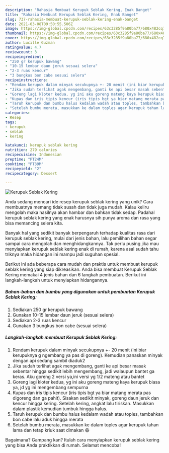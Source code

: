 ```yaml
---
description: "Rahasia Membuat Kerupuk Seblak Kering, Enak Banget"
title: "Rahasia Membuat Kerupuk Seblak Kering, Enak Banget"
slug: 737-rahasia-membuat-kerupuk-seblak-kering-enak-banget
date: 2021-03-08T09:50:55.506Z
image: https://img-global.cpcdn.com/recipes/63c3285f9a80ba77/680x482cq70/kerupuk-seblak-kering-foto-resep-utama.jpg
thumbnail: https://img-global.cpcdn.com/recipes/63c3285f9a80ba77/680x482cq70/kerupuk-seblak-kering-foto-resep-utama.jpg
cover: https://img-global.cpcdn.com/recipes/63c3285f9a80ba77/680x482cq70/kerupuk-seblak-kering-foto-resep-utama.jpg
author: Lucille Guzman
ratingvalue: 4.7
reviewcount: 3
recipeingredient:
- "250 gr kerupuk bawang"
- "10-15 lembar daun jeruk sesuai selera"
- "2-3 ruas kencur"
- "3 bungkus bon cabe sesuai selera"
recipeinstructions:
- "Rendam kerupuk dalam minyak secukupnya +- 20 menit (ini biar kerupuknya g ngembang ya pas di goreng). Kemudian panaskan minyak dengan api sedang sambil diaduk2"
- "Jika sudah terlihat agak mengembang, ganti ke api besar masak sebentar hingga sedikit lebih mengembang, jadi walaupun bantet ga keras. Aku goreng 2 versi ya,ini versi yg 1/2 mateng atau bantet"
- "Goreng lagi kloter kedua, yg ini aku goreng mateng kaya kerupuk biasa ya, jd yg ini mengembang sempurna"
- "Kupas dan iris tipis kencur (iris tipis bgt ya biar matang merata pas digoreng dan ga pahit). Sisakan sedikit minyak, goreng daun jeruk dan kencur hingga kering. Setelah kering, angkat lalu tiriskan. Masukkan dalam plastik kemudian tumbuk hingga halus."
- "Taruh kerupuk dan bumbu halus kedalam wadah atau toples, tambahkan bon cabe lalu aduk hingga merata"
- "Setelah bumbu merata, masukkan ke dalam toples agar kerupuk tahan lama dan tetap kriuk saat dimakan 😆"
categories:
- Resep
tags:
- kerupuk
- seblak
- kering

katakunci: kerupuk seblak kering 
nutrition: 279 calories
recipecuisine: Indonesian
preptime: "PT24M"
cooktime: "PT39M"
recipeyield: "2"
recipecategory: Dessert

---
```



![Kerupuk Seblak Kering](https://img-global.cpcdn.com/recipes/63c3285f9a80ba77/680x482cq70/kerupuk-seblak-kering-foto-resep-utama.jpg)

Anda sedang mencari ide resep kerupuk seblak kering yang unik? Cara membuatnya memang tidak susah dan tidak juga mudah. Kalau keliru mengolah maka hasilnya akan hambar dan bahkan tidak sedap. Padahal kerupuk seblak kering yang enak harusnya sih punya aroma dan rasa yang bisa memancing selera kita.



Banyak hal yang sedikit banyak berpengaruh terhadap kualitas rasa dari kerupuk seblak kering, mulai dari jenis bahan, lalu pemilihan bahan segar sampai cara mengolah dan menghidangkannya. Tak perlu pusing jika mau menyiapkan kerupuk seblak kering enak di rumah, karena asal sudah tahu triknya maka hidangan ini mampu jadi suguhan spesial.


Berikut ini ada beberapa cara mudah dan praktis untuk membuat kerupuk seblak kering yang siap dikreasikan. Anda bisa membuat Kerupuk Seblak Kering memakai 4 jenis bahan dan 6 langkah pembuatan. Berikut ini langkah-langkah untuk menyiapkan hidangannya.

<!--inarticleads1-->

##### Bahan-bahan dan bumbu yang digunakan untuk pembuatan Kerupuk Seblak Kering:

1. Sediakan 250 gr kerupuk bawang
1. Gunakan 10-15 lembar daun jeruk (sesuai selera)
1. Sediakan 2-3 ruas kencur
1. Gunakan 3 bungkus bon cabe (sesuai selera)




<!--inarticleads2-->

##### Langkah-langkah membuat Kerupuk Seblak Kering:

1. Rendam kerupuk dalam minyak secukupnya +- 20 menit (ini biar kerupuknya g ngembang ya pas di goreng). Kemudian panaskan minyak dengan api sedang sambil diaduk2
1. Jika sudah terlihat agak mengembang, ganti ke api besar masak sebentar hingga sedikit lebih mengembang, jadi walaupun bantet ga keras. Aku goreng 2 versi ya,ini versi yg 1/2 mateng atau bantet
1. Goreng lagi kloter kedua, yg ini aku goreng mateng kaya kerupuk biasa ya, jd yg ini mengembang sempurna
1. Kupas dan iris tipis kencur (iris tipis bgt ya biar matang merata pas digoreng dan ga pahit). Sisakan sedikit minyak, goreng daun jeruk dan kencur hingga kering. Setelah kering, angkat lalu tiriskan. Masukkan dalam plastik kemudian tumbuk hingga halus.
1. Taruh kerupuk dan bumbu halus kedalam wadah atau toples, tambahkan bon cabe lalu aduk hingga merata
1. Setelah bumbu merata, masukkan ke dalam toples agar kerupuk tahan lama dan tetap kriuk saat dimakan 😆




Bagaimana? Gampang kan? Itulah cara menyiapkan kerupuk seblak kering yang bisa Anda praktikkan di rumah. Selamat mencoba!

